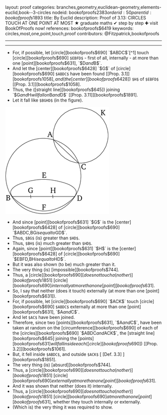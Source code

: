 layout: proof
categories: branches,geometry,euclidean-geometry,elements-euclid,book--3-circles
nodeid: bookofproofs$2383
orderid: 50
parentid: bookofproofs$1893
title: By Euclid
description:  Proof of 3.13: CIRCLES TOUCH AT ONE POINT AT MOST &#9733; graduate maths &#10004; step by step &#10010; visit BookOfProofs now!
references: bookofproofs$6419
keywords: circles,most,one,point,touch,proof
contributors: @Fitzpatrick,bookofproofs

---


---



* For, if possible, let [circle][bookofproofs$690] `$ABDC$`[^1] touch [circle][bookofproofs$690] `$EBFD$` - first of all, internally - at more than one [point][bookofproofs$631], `$D$` and `$B$`.
* And let the [center][bookofproofs$6428] `$G$` of [circle][bookofproofs$690] `$ABDC$` have been found [[Prop. 3.1]][bookofproofs$1058], and (the [center][bookofproofs$6428]) `$H$` of `$EBFD$` [[Prop. 3.1]][bookofproofs$1058].
* Thus, the ([straight line][bookofproofs$645]) joining `$G$` and `$H$` will fall on `$B$` and `$D$` [[Prop. 3.11]][bookofproofs$1891].
* Let it fall like `$BGHD$` (in the figure).


![fig13e](https://github.com/bookofproofs/bookofproofs.github.io/blob/main/_sources/_assets/images/euclid/Book03/fig13e.png?raw=true)


* And since [point][bookofproofs$631] `$G$` is the [center][bookofproofs$6428] of [circle][bookofproofs$690] `$ABDC$`, `$BG$` is equal to `$GD$`.
* Thus, `$BG$` (is) greater than `$HD$`.
* Thus, `$BH$` (is) much greater than `$HD$`.
* Again, since [point][bookofproofs$631] `$H$` is the [center][bookofproofs$6428] of [circle][bookofproofs$690] `$EBFD$`, `$BH$` is equal to `$HD$`.
* But it was also shown (to be) much greater than it.
* The very thing (is) [impossible][bookofproofs$744].
* Thus, a [circle][bookofproofs$690] [does not touch a(nother) ][bookofproofs$1851] [circle][bookofproofs$690] internally at more than one [point][bookofproofs$631].
* So, I say that neither (does it touch) externally (at more than one [point][bookofproofs$631]).
* For, if possible, let [circle][bookofproofs$690] `$ACK$` touch [circle][bookofproofs$690] `$ABDC$` externally at more than one [point][bookofproofs$631], `$A$` and `$C$`.
* And let `$AC$` have been joined.
* Therefore, since two [points][bookofproofs$631], `$A$` and `$C$`, have been taken at random on the [circumference][bookofproofs$690] of each of the [circles][bookofproofs$690] `$ABDC$` and `$ACK$`, the [straight line][bookofproofs$645] joining the [points][bookofproofs$631] will fall inside each ([circle][bookofproofs$690]) [[Prop. 3.2]][bookofproofs$1061].
* But, it fell inside `$ABDC$`, and outside `$ACK$` [ [Def. 3.3] ][bookofproofs$1851].
* The very thing (is) [absurd][bookofproofs$744].
* Thus, a [circle][bookofproofs$690] [does not touch a(nother) ][bookofproofs$1851] [circle][bookofproofs$690] externally at more than one [point][bookofproofs$631].
* And it was shown that neither (does it) internally.
* Thus, a [circle][bookofproofs$690] [does not touch a(nother) ][bookofproofs$1851] [circle][bookofproofs$690] at more than one [point][bookofproofs$631], whether they touch internally or externally.
* (Which is) the very thing it was required to show.

[^1]: The Greek text has "$ABCD$", which is obviously a mistake (translator's note).
